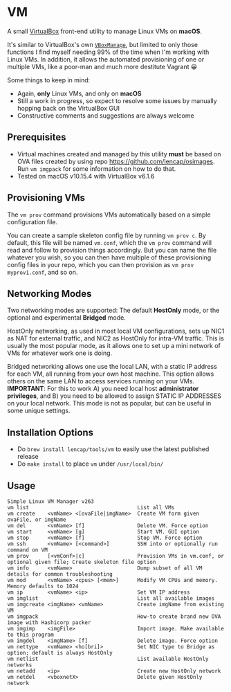 # VM
A small [VirtualBox](https://www.virtualbox.org/) front-end utility to manage Linux VMs on __macOS__.

It's similar to VirtualBox's own [`VBoxManage`](https://www.virtualbox.org/manual/ch08.html), but limited to only those functions I find myself needing 99% of the time when I'm working with Linux VMs. In addition, it allows the automated provisioning of one or multiple VMs, like a poor-man and much more destitute Vagrant 😀

Some things to keep in mind:

- Again, __only__ Linux VMs, and only on __macOS__
- Still a work in progress, so expect to resolve some issues by manually hopping back on the VirtualBox GUI
- Constructive comments and suggestions are always welcome

## Prerequisites
* Virtual machines created and managed by this utility __must__ be based on OVA files created by using repo https://github.com/lencap/osimages. Run `vm imgpack` for some information on how to do that. 
* Tested on macOS v10.15.4 with VirtualBox v6.1.6

## Provisioning VMs
The `vm prov` command provisions VMs automatically based on a simple configuration file.

You can create a sample skeleton config file by running `vm prov c`. By default, this file will be named `vm.conf`, which the `vm prov` command will read and follow to provision things accordingly. But you can name the file whatever you wish, so you can then have multiple of these provisioning config files in your repo, which you can then provision as `vm prov myprov1.conf`, and so on.

## Networking Modes
Two networking modes are supported: The default __HostOnly__ mode, or the optional and experimental __Bridged__ mode.

HostOnly networking, as used in most local VM configurations, sets up NIC1 as NAT for external traffic, and NIC2 as HostOnly for intra-VM traffic. This is usually the most popular mode, as it allows one to set up a mini network of VMs for whatever work one is doing.  

Bridged networking allows one use the local LAN, with a static IP address for each VM, all running from your own host machine. This option allows others on the same LAN to access services running on your VMs. __IMPORTANT__: For this to work A) you need local host __administrator privileges__, and B) you need to be allowed to assign STATIC IP ADDRESSES on your local network. This mode is not as popular, but can be useful in some unique settings.

## Installation Options
- Do `brew install lencap/tools/vm` to easily use the latest published release
- Do `make install` to place `vm` under `/usr/local/bin/`

## Usage
```
Simple Linux VM Manager v263
vm list                                   List all VMs
vm create    <vmName> <[ovaFile|imgName>  Create VM form given ovaFile, or imgName
vm del       <vmName> [f]                 Delete VM. Force option
vm start     <vmName> [g]                 Start VM. GUI option
vm stop      <vmName> [f]                 Stop VM. Force option
vm ssh       <vmName> [<command>]         SSH into or optionally run command on VM
vm prov      [<vmConf>|c]                 Provision VMs in vm.conf, or optional given file; Create skeleton file option
vm info      <vmName>                     Dump subset of all VM details for common troubleshooting
vm mod       <vmName> <cpus> [<mem>]      Modify VM CPUs and memory. Memory defaults to 1024
vm ip        <vmName> <ip>                Set VM IP address
vm imglist                                List all available images
vm imgcreate <imgName> <vmName>           Create imgName from existing VM
vm imgpack                                How-to create brand new OVA image with Hashicorp packer
vm imgimp    <imgFile>                    Import image. Make available to this program
vm imgdel    <imgName> [f]                Delete image. Force option
vm nettype   <vmName> <ho[bri]>           Set NIC type to Bridge as option; default is always HostOnly
vm netlist                                List available HostOnly networks
vm netadd    <ip>                         Create new HostOnly network
vm netdel    <vboxnetX>                   Delete given HostOnly network
```
